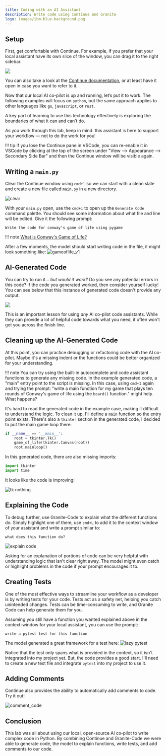 ```yaml
---
title: Coding with an AI Assistant
description: Write code using Continue and Granite
logo: images/ibm-blue-background.png
---
```


## Setup

First, get comfortable with Continue. For example, if you prefer that your local assistant have its own slice of the window, you can drag it to the right sidebar.

![](https://docs.continue.dev/assets/images/move-to-right-sidebar-b2d315296198e41046fc174d8178f30a.gif)

You can also take a look at the [Continue documentation](https://docs.continue.dev/chat/how-to-use-it), or at least have it open in case you want to refer to it.

Now that our local AI co-pilot is up and running, let’s put it to work. The following examples will focus on `python`, but the same approach applies to other languages like `go`, `javascript`, or `rust`. 

A key part of learning to use this technology effectively is exploring the boundaries of what it can and can’t do.

As you work through this lab, keep in mind: this assistant is here to support your workflow — not to do the work for you!

!!! tip
    If you lose the Continue pane in VSCode, you can re-enable it in VSCode by clicking at the top of the screen under "View --> Appearance --> Secondary Side Bar" and then the Continue window will be visible again.

## Writing a `main.py`

Clear the Continue window using `cmd+l` so we can start with a clean slate and create a new file called `main.py` in a new directory.

![clear](../images/clearscreen.png)

With your `main.py` open, use the `cmd+i` to open up the `Generate Code` command palette. You should see some information about what file and line will be edited. Give it the following prompt:

```
Write the code for conway's game of life using pygame
```

!!! note
    [What is Conway's Game of Life?](https://en.wikipedia.org/wiki/Conway's_Game_of_Life)

After a few moments, the model should start writing code in the file, it might look something like:
![gameoflife_v1](../images/gameoflife_v1.png)

## AI-Generated Code

You can try to run it... *but would it work?* Do you see any potential errors in this code? If the code you generated worked, then consider yourself lucky! You can see below that this instance of generated code doesn't provide any output.

![](../images/nowork.png)

This is an important lesson for using _any_ AI co-pilot code assistants. While they can provide a lot of helpful code towards what you need, it often won't get you across the finish line.

## Cleaning up the AI-Generated Code

At this point, you can practice debugging or refactoring code with the AI co-pilot. Maybe it's a missing indent or the functions could be better organized for your understanding.

!!! note
    You can try using the built-in autocomplete and code assistant functions to generate any missing code.
    In the example generated code, a "main" entry point to the script is missing. In this case, using `cmd+I` again and trying the prompt: "write a main function for my game that plays ten rounds of Conway's
    game of life using the `board()` function." might help. What happens?

It's hard to read the generated code in the example case, making it difficult to understand the logic. To clean it up, I'll define a `main` function so the entry point exists. There's also a `tkinter` section in the generated code, I decided to put the main game loop there:

```python
if __name__ == '__main__':
    root = tkinter.Tk()
    game_of_life(tkinter.Canvas(root))
    root.mainloop()
```

In this generated code, there are also missing imports:

```python
import tkinter
import time
```

It looks like the code is improving:

![tk nothing](../images/tk_nothing.png)

## Explaining the Code

To debug further, use Granite-Code to explain what the different functions do. Simply highlight one of them, use `cmd+L` to add it to the context window of your assistant and write a prompt similar to:

```text
what does this function do?
```

![explain code](../images/explain_code.png)

Asking for an explanation of portions of code can be very helpful with understanding logic that isn't clear right away. The model might even catch or highlight problems in the code if your prompt encourages it to.

## Creating Tests

One of the most effective ways to streamline your workflow as a developer is by writing tests for your code. Tests act as a safety net, helping you catch unintended changes. Tests can be time-consuming to write, and Granite Code can help generate them for you.

Assuming you still have a function you wanted explained above in the context-window for your local assistant, you can use the prompt:

```text
write a pytest test for this function
```

The model generated a great framework for a test here:
![lazy pytest](../images/pytest_test.png)

Notice that the test only spans what is provided in the context, so it isn't integrated into my project yet. But, the code provides a good start. I'll need to create a new test file and integrate `pytest` into my project to use it.

## Adding Comments

Continue also provides the ability to automatically add comments to code. Try it out!

![comment_code](../images/comment_code.png)

## Conclusion

This lab was all about using our local, open-source AI co-pilot to write complex code in Python. By combining Continue and Granite-Code we were able to generate code, the model to explain functions, write tests, and add comments to our code.
